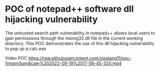 # POC of notepad++ software dll hijacking vulnerability

The untrusted search path vulnerability in notepad++ allows local users to gain permissions through the msimg32.dll file in the current working directory. This POC demonstrates the use of this dll hijacking vulnerability to pop up a calc.exe 

Video POC
https://raw.githubusercontent.com/xieqiang11/poc-1/main/bandicam%202022-09-19%2017-56-45-320.mp4
